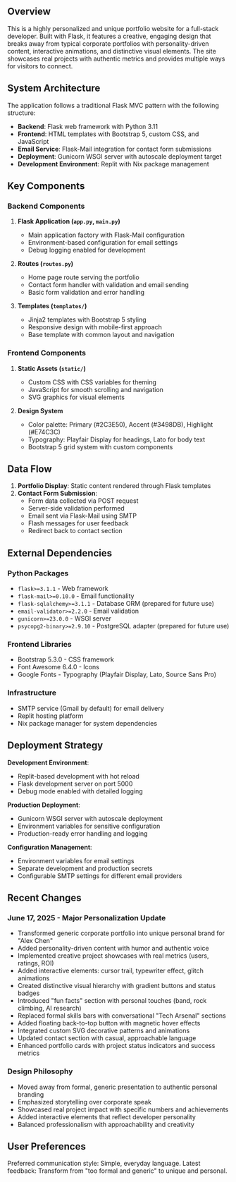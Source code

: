 
## Overview

This is a highly personalized and unique portfolio website for a full-stack developer. Built with Flask, it features a creative, engaging design that breaks away from typical corporate portfolios with personality-driven content, interactive animations, and distinctive visual elements. The site showcases real projects with authentic metrics and provides multiple ways for visitors to connect.

## System Architecture

The application follows a traditional Flask MVC pattern with the following structure:

- **Backend**: Flask web framework with Python 3.11
- **Frontend**: HTML templates with Bootstrap 5, custom CSS, and JavaScript
- **Email Service**: Flask-Mail integration for contact form submissions
- **Deployment**: Gunicorn WSGI server with autoscale deployment target
- **Development Environment**: Replit with Nix package management

## Key Components

### Backend Components

1. **Flask Application (`app.py`, `main.py`)**
   - Main application factory with Flask-Mail configuration
   - Environment-based configuration for email settings
   - Debug logging enabled for development

2. **Routes (`routes.py`)**
   - Home page route serving the portfolio
   - Contact form handler with validation and email sending
   - Basic form validation and error handling

3. **Templates (`templates/`)**
   - Jinja2 templates with Bootstrap 5 styling
   - Responsive design with mobile-first approach
   - Base template with common layout and navigation

### Frontend Components

1. **Static Assets (`static/`)**
   - Custom CSS with CSS variables for theming
   - JavaScript for smooth scrolling and navigation
   - SVG graphics for visual elements

2. **Design System**
   - Color palette: Primary (#2C3E50), Accent (#3498DB), Highlight (#E74C3C)
   - Typography: Playfair Display for headings, Lato for body text
   - Bootstrap 5 grid system with custom components

## Data Flow

1. **Portfolio Display**: Static content rendered through Flask templates
2. **Contact Form Submission**:
   - Form data collected via POST request
   - Server-side validation performed
   - Email sent via Flask-Mail using SMTP
   - Flash messages for user feedback
   - Redirect back to contact section

## External Dependencies

### Python Packages
- `flask>=3.1.1` - Web framework
- `flask-mail>=0.10.0` - Email functionality
- `flask-sqlalchemy>=3.1.1` - Database ORM (prepared for future use)
- `email-validator>=2.2.0` - Email validation
- `gunicorn>=23.0.0` - WSGI server
- `psycopg2-binary>=2.9.10` - PostgreSQL adapter (prepared for future use)

### Frontend Libraries
- Bootstrap 5.3.0 - CSS framework
- Font Awesome 6.4.0 - Icons
- Google Fonts - Typography (Playfair Display, Lato, Source Sans Pro)

### Infrastructure
- SMTP service (Gmail by default) for email delivery
- Replit hosting platform
- Nix package manager for system dependencies

## Deployment Strategy

**Development Environment**:
- Replit-based development with hot reload
- Flask development server on port 5000
- Debug mode enabled with detailed logging

**Production Deployment**:
- Gunicorn WSGI server with autoscale deployment
- Environment variables for sensitive configuration
- Production-ready error handling and logging

**Configuration Management**:
- Environment variables for email settings
- Separate development and production secrets
- Configurable SMTP settings for different email providers

## Recent Changes

### June 17, 2025 - Major Personalization Update
- Transformed generic corporate portfolio into unique personal brand for "Alex Chen"
- Added personality-driven content with humor and authentic voice
- Implemented creative project showcases with real metrics (users, ratings, ROI)
- Added interactive elements: cursor trail, typewriter effect, glitch animations
- Created distinctive visual hierarchy with gradient buttons and status badges
- Introduced "fun facts" section with personal touches (band, rock climbing, AI research)
- Replaced formal skills bars with conversational "Tech Arsenal" sections
- Added floating back-to-top button with magnetic hover effects
- Integrated custom SVG decorative patterns and animations
- Updated contact section with casual, approachable language
- Enhanced portfolio cards with project status indicators and success metrics

### Design Philosophy
- Moved away from formal, generic presentation to authentic personal branding
- Emphasized storytelling over corporate speak
- Showcased real project impact with specific numbers and achievements
- Added interactive elements that reflect developer personality
- Balanced professionalism with approachability and creativity

## User Preferences

Preferred communication style: Simple, everyday language.
Latest feedback: Transform from "too formal and generic" to unique and personal.